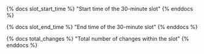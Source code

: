 {% docs slot_start_time %}
"Start time of the 30-minute slot"
{% enddocs %}

{% docs slot_end_time %}
"End time of the 30-minute slot"
{% enddocs %}

{% docs total_changes %}
"Total number of changes within the slot"
{% enddocs %}
